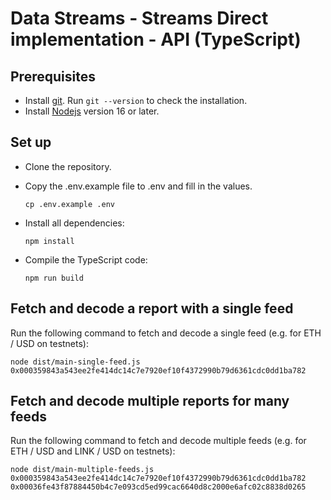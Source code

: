 # Data Streams - Streams Direct implementation - API (TypeScript)

## Prerequisites

- Install [git](https://git-scm.com/book/en/v2/Getting-Started-Installing-Git). Run `git --version` to check the installation.
- Install [Nodejs](https://nodejs.org/en/) version 16 or later.

## Set up

- Clone the repository.

- Copy the .env.example file to .env and fill in the values.

  ```
  cp .env.example .env
  ```

- Install all dependencies:

  ```
  npm install
  ```

- Compile the TypeScript code:

  ```
  npm run build
  ```

## Fetch and decode a report with a single feed

Run the following command to fetch and decode a single feed (e.g. for ETH / USD on testnets):

```
node dist/main-single-feed.js 0x000359843a543ee2fe414dc14c7e7920ef10f4372990b79d6361cdc0dd1ba782
```

## Fetch and decode multiple reports for many feeds

Run the following command to fetch and decode multiple feeds (e.g. for ETH / USD and LINK / USD on testnets):

```
node dist/main-multiple-feeds.js 0x000359843a543ee2fe414dc14c7e7920ef10f4372990b79d6361cdc0dd1ba782 0x00036fe43f87884450b4c7e093cd5ed99cac6640d8c2000e6afc02c8838d0265
```
